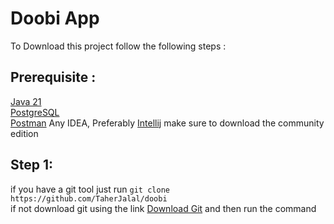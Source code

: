 # Doobi App
To Download this project follow the following steps :
## Prerequisite : 
[Java 21](https://www.oracle.com/java/technologies/downloads/) <br>
[PostgreSQL](https://www.enterprisedb.com/downloads/postgres-postgresql-downloads) <br>
[Postman](https://www.postman.com/downloads/)
Any IDEA, Preferably [Intellij](https://www.jetbrains.com/idea/download/?section=windows) make sure to download the community edition
## Step 1: 
if you have a git tool just run ```git clone https://github.com/TaherJalal/doobi``` <br>if not download git using the link [Download Git](https://git-scm.com/downloads) and then run the command
